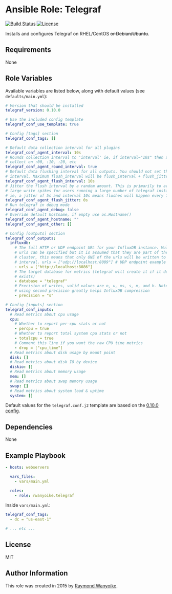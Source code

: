 # Ansible Role: Telegraf

[![Build Status](https://img.shields.io/travis/rwanyoike/ansible-role-telegraf.svg)](https://travis-ci.org/rwanyoike/ansible-role-telegraf) [![License](https://img.shields.io/badge/license-MIT-blue.svg)](https://raw.githubusercontent.com/rwanyoike/ansible-role-telegraf/master/LICENSE)

Installs and configures Telegraf on RHEL/CentOS ~~or Debian/Ubuntu~~.

## Requirements

None

## Role Variables

Available variables are listed below, along with default values (see `defaults/main.yml`):

```yaml
# Version that should be installed
telegraf_version: 0.10.0

# Use the included config template
telegraf_conf_use_template: true

# Config [tags] section
telegraf_conf_tags: []

# Default data collection interval for all plugins
telegraf_conf_agent_interval: 10s
# Rounds collection interval to 'interval' ie, if interval="10s" then always
# collect on :00, :10, :20, etc
telegraf_conf_agent_round_interval: true
# Default data flushing interval for all outputs. You should not set this below
# interval. Maximum flush_interval will be flush_interval + flush_jitter
telegraf_conf_agent_flush_interval: 10s
# Jitter the flush interval by a random amount. This is primarily to avoid
# large write spikes for users running a large number of telegraf instances.
# ie, a jitter of 5s and interval 10s means flushes will happen every 10-15s
telegraf_conf_agent_flush_jitter: 0s
# Run telegraf in debug mode
telegraf_conf_agent_debug: false
# Override default hostname, if empty use os.Hostname()
telegraf_conf_agent_hostname: ""
telegraf_conf_agent_other: []

# Config [outputs] section
telegraf_conf_outputs:
  influxdb:
    # The full HTTP or UDP endpoint URL for your InfluxDB instance. Multiple
    # urls can be specified but it is assumed that they are part of the same
    # cluster, this means that only ONE of the urls will be written to each
    # interval. urls = ["udp://localhost:8089"] # UDP endpoint example
    - urls = ["http://localhost:8086"]
    # The target database for metrics (telegraf will create it if it does not
    # exists)
    - database = "telegraf"
    # Precision of writes, valid values are n, u, ms, s, m, and h. Note:
    # using second precision greatly helps InfluxDB compression
    - precision = "s"

# Config [inputs] section
telegraf_conf_inputs:
  # Read metrics about cpu usage
  cpu:
    # Whether to report per-cpu stats or not
    - percpu = true
    # Whether to report total system cpu stats or not
    - totalcpu = true
    # Comment this line if you want the raw CPU time metrics
    - drop = ["cpu_time"]
  # Read metrics about disk usage by mount point
  disk: []
  # Read metrics about disk IO by device
  diskio: []
  # Read metrics about memory usage
  mem: []
  # Read metrics about swap memory usage
  swap: []
  # Read metrics about system load & uptime
  system: []
```

Default values for the `telegraf.conf.j2` template are based on the [0.10.0 config](https://github.com/influxdata/telegraf/blob/0.10.0/etc/telegraf.conf).

## Dependencies

None

## Example Playbook

```yaml
- hosts: webservers

  vars_files:
    - vars/main.yml

  roles:
    - role: rwanyoike.telegraf
```

Inside `vars/main.yml`:

```yaml
telegraf_conf_tags:
  - dc = "us-east-1"

# ... etc ...
```

## License

MIT

## Author Information

This role was created in 2015 by [Raymond Wanyoike](https://github.com/rwanyoike).
